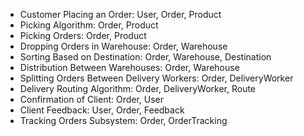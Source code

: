 - Customer Placing an Order: User, Order, Product
- Picking Algorithm: Order, Product
- Picking Orders: Order, Product
- Dropping Orders in Warehouse: Order, Warehouse
- Sorting Based on Destination: Order, Warehouse, Destination
- Distribution Between Warehouses: Order, Warehouse
- Splitting Orders Between Delivery Workers: Order, DeliveryWorker
- Delivery Routing Algorithm: Order, DeliveryWorker, Route
- Confirmation of Client: Order, User
- Client Feedback: User, Order, Feedback
- Tracking Orders Subsystem: Order, OrderTracking
